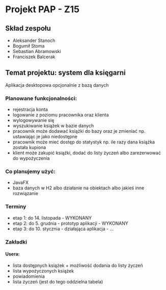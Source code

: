 # Projekt PAP - Z15

## Skład zespołu

- Aleksander Stanoch
- Bogumił Stoma
- Sebastian Abramowski
- Franciszek Balcerak

## Temat projektu: system dla księgarni

Aplikacja desktopowa opcjonalnie z bazą danych

### Planowane funkcjonalności:

- rejestracja konta
- logowanie z poziomu pracownika oraz klienta
- wylogowywanie się
- wyszukiwanie książek w bazie danych
- pracownik może dodawać książki do bazy oraz je zmieniać np. ustawiając je jako niedostępne
- pracownik może mieć dostęp do statystyk np. ile razy dana książka została kupiona
- klient może zakupić książki, dodać do listy życzeń albo zarezerwować do wypożyczenia

### Co planujemy użyć:

- JavaFX
- baza danych w H2 albo działanie na obiektach albo jakieś inne rozwiązanie

### Terminy

- etap 1: do 14. listopada - WYKONANY
- etap 2: do 5. grudnia - prototyp aplikacji - WYKONANY
- etap 3: do 10. stycznia - działająca aplikacja - ...

### Zakładki

#### Usera:
- lista dostępnych książek + możliwość dodania do listy życzeń
- lista wypożyczonych książek
- powiadomienia
- lista życzeń (jest do tego oddzielna tabela)

